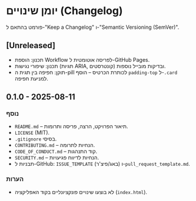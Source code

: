 # יומן שינויים (Changelog)

פורמט בהתאם ל-"Keep a Changelog" ו-"Semantic Versioning (SemVer)".

## [Unreleased]

- תכנון: הוספת Workflow לפריסה אוטומטית ל-GitHub Pages.
- תכנון: שיפורי נגישות (תגיות ARIA, קונטרסטים) ובדיקות מובייל נוספות.
- תוקן: חפיפה בין תגית ה-pill לכותרת הכרטיס – הוסף `padding-top` ל-`.card` למניעת חפיפה.

## 0.1.0 - 2025-08-11

### נוסף

- `README.md` – תיאור הפרויקט, הרצה, פריסה ותרומות.
- `LICENSE` (MIT).
- `.gitignore` בסיסי.
- `CONTRIBUTING.md` – הנחיות לתרומה.
- `CODE_OF_CONDUCT.md` – קוד התנהגות.
- `SECURITY.md` – הנחיות לדיווח פגיעויות.
- תבניות ל-GitHub: `ISSUE_TEMPLATE` (באג/פיצ'ר) ו-`pull_request_template.md`.

### הערות

- לא בוצעו שינויים פונקציונליים בקוד האפליקציה (`index.html`).
